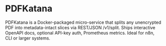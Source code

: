 # PDFKatana
PDFKatana is a Docker-packaged micro-service that splits any unencrypted PDF into metadata-intact slices via REST/JSON /v1/split. Ships interactive OpenAPI docs, optional API-key auth, Prometheus metrics. Ideal for n8n, CLI or larger systems.
